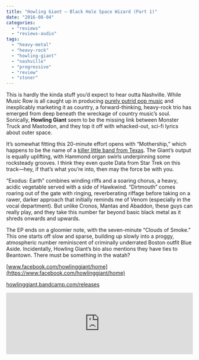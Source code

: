```yaml
---
title: "Howling Giant – Black Hole Space Wizard (Part 1)"
date: "2016-08-04"
categories: 
  - "reviews"
  - "reviews-audio"
tags: 
  - "heavy-metal"
  - "heavy-rock"
  - "howling-giant"
  - "nashville"
  - "progressive"
  - "review"
  - "stoner"
---
```


This is hardly the kinda stuff you’d expect to hear outta Nashville. While Music Row is all caught up in producing [purely putrid pop music](https://www.youtube.com/watch?v=Sf6Ivae_88s) and inexplicably marketing it as country, a forward-thinking, heavy-rock trio has emerged from deep beneath the wreckage of country music’s soul. Sonically, **Howling Giant** seem to be the missing link between Monster Truck and Mastodon, and they top it off with whacked-out, sci-fi lyrics about outer space.

It’s somewhat fitting this 20-minute effort opens with “Mothership,” which happens to be the name of a [killer little band from Texas](https://hellbound.ca/2015/12/amateur-concert-photography-hour-coc-brant-bjork-saviours-mothership/). The Giant’s output is equally uplifting, with Hammond organ swirls underpinning some rocksteady grooves. I think they even quote Data from Star Trek on this track—hey, if that’s what you’re into, then may the force be with you.

“Exodus: Earth” combines winding riffs and a soaring chorus, a heavy, acidic vegetable served with a side of Hawkwind. “Dirtmouth” comes roaring out of the gate with ringing, reverberating riffage before taking on a rawer, darker approach that initially reminds me of Venom (especially in the vocal department). But unlike Cronos, Mantas and Abaddon, these guys can really play, and they take this number far beyond basic black metal as it shreds onwards and upwards.

The EP ends on a gloomier note, with the seven-minute “Clouds of Smoke.” This one starts off slow and sparse, building up slowly into a proggy, atmospheric number reminiscent of criminally underrated Boston outfit Blue Aside. Incidentally, Howling Giant’s bio also mentions they have ties to Beantown. There must be something in the watah?

[www.facebook.com/howlinggiant/home](https://www.facebook.com/howlinggiant/home)

[howlinggiant.bandcamp.com/releases](https://howlinggiant.bandcamp.com/releases)

<iframe src="https://w.soundcloud.com/player/?url=https%3A//api.soundcloud.com/tracks/272759971&amp;color=ff5500&amp;auto_play=false&amp;hide_related=false&amp;show_comments=true&amp;show_user=true&amp;show_reposts=false" width="100%" height="166" frameborder="no" scrolling="no"></iframe>
